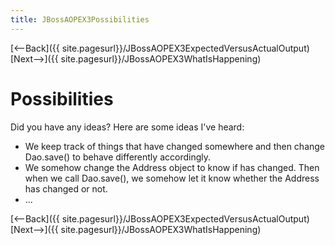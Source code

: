 ```yaml
---
title: JBossAOPEX3Possibilities
---
```

[<--Back]({{ site.pagesurl}}/JBossAOPEX3ExpectedVersusActualOutput) [Next-->]({{ site.pagesurl}}/JBossAOPEX3WhatIsHappening)

# Possibilities
Did you have any ideas? Here are some ideas I've heard:
* We keep track of things that have changed somewhere and then change Dao.save() to behave differently accordingly.
* We somehow change the Address object to know if has changed. Then when we call Dao.save(), we somehow let it know whether the Address has changed or not.
* ...

[<--Back]({{ site.pagesurl}}/JBossAOPEX3ExpectedVersusActualOutput) [Next-->]({{ site.pagesurl}}/JBossAOPEX3WhatIsHappening)
